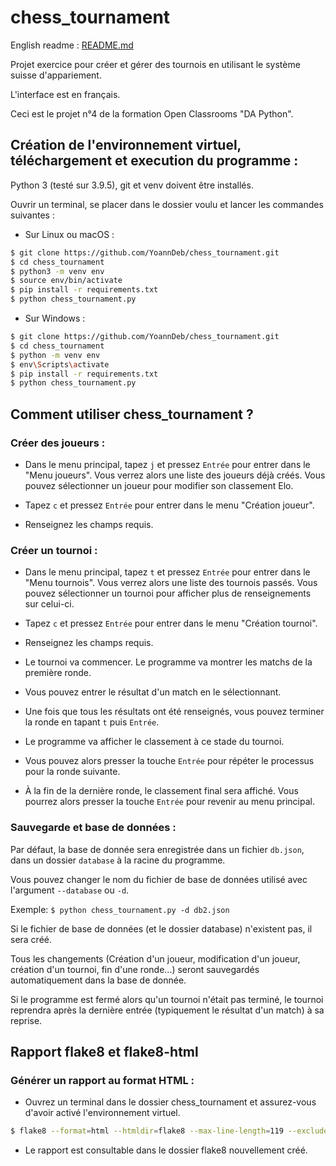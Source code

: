 # chess_tournament

English readme : [README.md](https://github.com/YoannDeb/chess_tournament/blob/master/README.md)

Projet exercice pour créer et gérer des tournois en utilisant le système suisse d'appariement.

L'interface est en français.

Ceci est le projet n°4 de la formation Open Classrooms "DA Python".

## Création de l'environnement virtuel, téléchargement et execution du programme :

Python 3 (testé sur 3.9.5), git et venv doivent être installés.

Ouvrir un terminal, se placer dans le dossier voulu et lancer les commandes suivantes :

* Sur Linux ou macOS :
```bash
$ git clone https://github.com/YoannDeb/chess_tournament.git
$ cd chess_tournament
$ python3 -m venv env
$ source env/bin/activate
$ pip install -r requirements.txt
$ python chess_tournament.py
```

* Sur Windows :
```bash
$ git clone https://github.com/YoannDeb/chess_tournament.git
$ cd chess_tournament
$ python -m venv env
$ env\Scripts\activate
$ pip install -r requirements.txt
$ python chess_tournament.py
```

## Comment utiliser chess_tournament ?
### Créer des joueurs :

- Dans le menu principal, tapez `j` et pressez `Entrée` pour entrer dans le "Menu joueurs".
Vous verrez alors une liste des joueurs déjà créés. Vous pouvez sélectionner un joueur pour modifier son classement Elo.

- Tapez `c` et pressez `Entrée` pour entrer dans le menu "Création joueur".

- Renseignez les champs requis.

### Créer un tournoi :

- Dans le menu principal, tapez `t` et pressez `Entrée` pour entrer dans le "Menu tournois".
Vous verrez alors une liste des tournois passés. Vous pouvez sélectionner un tournoi pour afficher plus de renseignements sur celui-ci.

- Tapez `c` et pressez `Entrée` pour entrer dans le menu "Création tournoi".

- Renseignez les champs requis.

- Le tournoi va commencer. Le programme va montrer les matchs de la première ronde.

- Vous pouvez entrer le résultat d'un match en le sélectionnant.

- Une fois que tous les résultats ont été renseignés, vous pouvez terminer la ronde en tapant `t` puis `Entrée`.

- Le programme va afficher le classement à ce stade du tournoi.

- Vous pouvez alors presser la touche `Entrée` pour répéter le processus pour la ronde suivante.

- À la fin de la dernière ronde, le classement final sera affiché. Vous pourrez alors presser la touche `Entrée` pour revenir au menu principal.

### Sauvegarde et base de données :

Par défaut, la base de donnée sera enregistrée dans un fichier `db.json`, dans un dossier `database` à la racine du programme.

Vous pouvez changer le nom du fichier de base de données utilisé avec l'argument `--database` ou `-d`.

Exemple: `$ python chess_tournament.py -d db2.json`

Si le fichier de base de données (et le dossier database) n'existent pas, il sera créé.

Tous les changements (Création d'un joueur, modification d'un joueur, création d'un tournoi, fin d'une ronde...) seront sauvegardés automatiquement dans la base de donnée.

Si le programme est fermé alors qu'un tournoi n'était pas terminé, le tournoi reprendra après la dernière entrée (typiquement le résultat d'un match) à sa reprise. 

## Rapport flake8 et flake8-html

### Générer un rapport au format HTML :

* Ouvrez un terminal dans le dossier chess_tournament et assurez-vous d'avoir activé l'environnement virtuel.

```bash
$ flake8 --format=html --htmldir=flake8 --max-line-length=119 --exclude=winenv/,env/
```

* Le rapport est consultable dans le dossier flake8 nouvellement créé.
